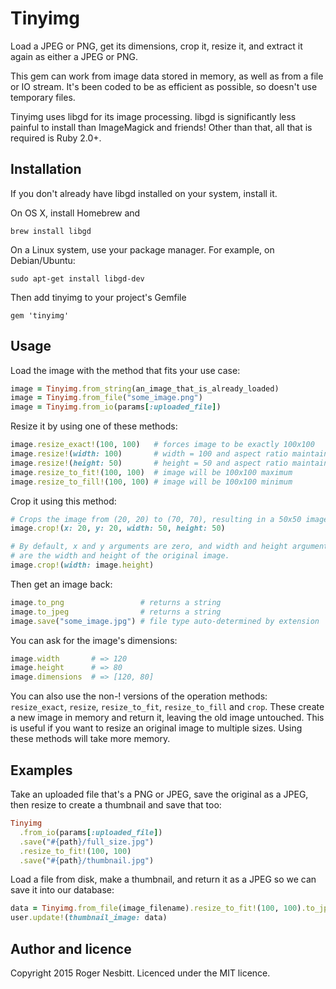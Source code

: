 # Tinyimg

Load a JPEG or PNG, get its dimensions, crop it, resize it, and extract it again as either a JPEG or PNG.

This gem can work from image data stored in memory, as well as from a file or IO stream.
It's been coded to be as efficient as possible, so doesn't use temporary files.

Tinyimg uses libgd for its image processing.  libgd is significantly less painful to install than
ImageMagick and friends!  Other than that, all that is required is Ruby 2.0+.

## Installation

If you don't already have libgd installed on your system, install it.

On OS X, install Homebrew and

    brew install libgd

On a Linux system, use your package manager.  For example, on Debian/Ubuntu:

    sudo apt-get install libgd-dev

Then add tinyimg to your project's Gemfile

    gem 'tinyimg'

## Usage

Load the image with the method that fits your use case:

```ruby
image = Tinyimg.from_string(an_image_that_is_already_loaded)
image = Tinyimg.from_file("some_image.png")
image = Tinyimg.from_io(params[:uploaded_file])
```

Resize it by using one of these methods:

```ruby
image.resize_exact!(100, 100)   # forces image to be exactly 100x100
image.resize!(width: 100)       # width = 100 and aspect ratio maintained
image.resize!(height: 50)       # height = 50 and aspect ratio maintained
image.resize_to_fit!(100, 100)  # image will be 100x100 maximum
image.resize_to_fill!(100, 100) # image will be 100x100 minimum
```

Crop it using this method:

```ruby
# Crops the image from (20, 20) to (70, 70), resulting in a 50x50 image.
image.crop!(x: 20, y: 20, width: 50, height: 50)

# By default, x and y arguments are zero, and width and height arguments
# are the width and height of the original image.
image.crop!(width: image.height)
```

Then get an image back:

```ruby
image.to_png                 # returns a string
image.to_jpeg                # returns a string
image.save("some_image.jpg") # file type auto-determined by extension
```

You can ask for the image's dimensions:

```ruby
image.width       # => 120
image.height      # => 80
image.dimensions  # => [120, 80]
```

You can also use the non-! versions of the operation methods: `resize_exact`, `resize`, `resize_to_fit`, `resize_to_fill` and `crop`.
These create a new image in memory and return it, leaving the old image untouched.  This is useful if you want
to resize an original image to multiple sizes.  Using these methods will take more memory.

## Examples

Take an uploaded file that's a PNG or JPEG, save the original as a JPEG, then resize to create a thumbnail and save that too:

```ruby
Tinyimg
  .from_io(params[:uploaded_file])
  .save("#{path}/full_size.jpg")
  .resize_to_fit!(100, 100)
  .save("#{path}/thumbnail.jpg")
```

Load a file from disk, make a thumbnail, and return it as a JPEG so we can save it into our database:

```ruby
data = Tinyimg.from_file(image_filename).resize_to_fit!(100, 100).to_jpeg
user.update!(thumbnail_image: data)
```

## Author and licence

Copyright 2015 Roger Nesbitt.  Licenced under the MIT licence.
